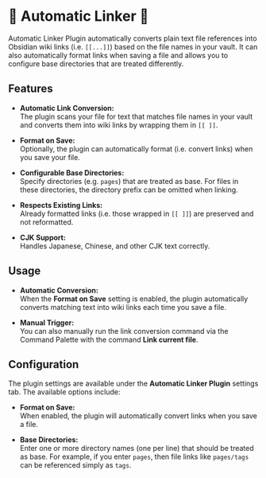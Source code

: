 # 🤖 Automatic Linker 🔗

Automatic Linker Plugin automatically converts plain text file references into Obsidian wiki links (i.e. `[[...]]`) based on the file names in your vault. It can also automatically format links when saving a file and allows you to configure base directories that are treated differently.

## Features

- **Automatic Link Conversion:**  
  The plugin scans your file for text that matches file names in your vault and converts them into wiki links by wrapping them in `[[ ]]`.

- **Format on Save:**  
  Optionally, the plugin can automatically format (i.e. convert links) when you save your file.

- **Configurable Base Directories:**  
  Specify directories (e.g. `pages`) that are treated as base. For files in these directories, the directory prefix can be omitted when linking.

- **Respects Existing Links:**  
  Already formatted links (i.e. those wrapped in `[[ ]]`) are preserved and not reformatted.

- **CJK Support:**  
  Handles Japanese, Chinese, and other CJK text correctly.

## Usage

- **Automatic Conversion:**  
  When the **Format on Save** setting is enabled, the plugin automatically converts matching text into wiki links each time you save a file.

- **Manual Trigger:**  
  You can also manually run the link conversion command via the Command Palette with the command **Link current file**.

## Configuration

The plugin settings are available under the **Automatic Linker Plugin** settings tab. The available options include:

- **Format on Save:**  
  When enabled, the plugin will automatically convert links when you save a file.

- **Base Directories:**  
  Enter one or more directory names (one per line) that should be treated as base. For example, if you enter `pages`, then file links like `pages/tags` can be referenced simply as `tags`.
